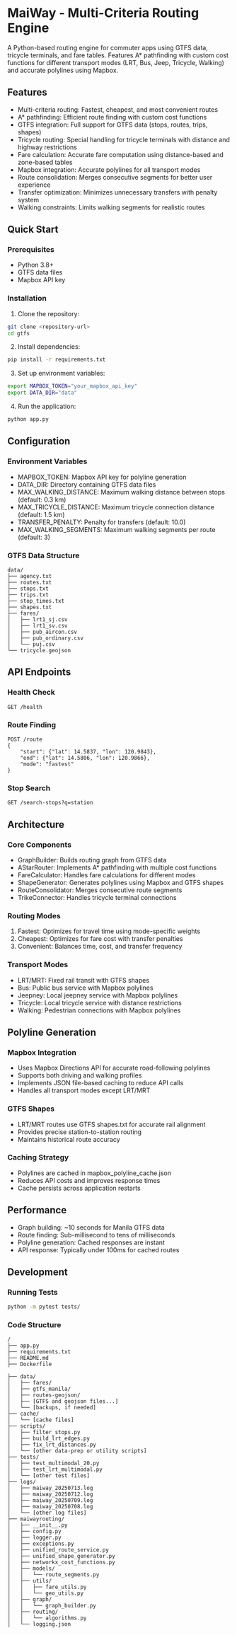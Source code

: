 # MaiWay - Multi-Criteria Routing Engine

A Python-based routing engine for commuter apps using GTFS data, tricycle terminals, and fare tables. Features A* pathfinding with custom cost functions for different transport modes (LRT, Bus, Jeep, Tricycle, Walking) and accurate polylines using Mapbox.

## Features

- Multi-criteria routing: Fastest, cheapest, and most convenient routes
- A* pathfinding: Efficient route finding with custom cost functions
- GTFS integration: Full support for GTFS data (stops, routes, trips, shapes)
- Tricycle routing: Special handling for tricycle terminals with distance and highway restrictions
- Fare calculation: Accurate fare computation using distance-based and zone-based tables
- Mapbox integration: Accurate polylines for all transport modes
- Route consolidation: Merges consecutive segments for better user experience
- Transfer optimization: Minimizes unnecessary transfers with penalty system
- Walking constraints: Limits walking segments for realistic routes

## Quick Start

### Prerequisites

- Python 3.8+
- GTFS data files
- Mapbox API key

### Installation

1. Clone the repository:
```bash
git clone <repository-url>
cd gtfs
```

2. Install dependencies:
```bash
pip install -r requirements.txt
```

3. Set up environment variables:
```bash
export MAPBOX_TOKEN="your_mapbox_api_key"
export DATA_DIR="data"
```

4. Run the application:
```bash
python app.py
```

## Configuration

### Environment Variables

- MAPBOX_TOKEN: Mapbox API key for polyline generation
- DATA_DIR: Directory containing GTFS data files
- MAX_WALKING_DISTANCE: Maximum walking distance between stops (default: 0.3 km)
- MAX_TRICYCLE_DISTANCE: Maximum tricycle connection distance (default: 1.5 km)
- TRANSFER_PENALTY: Penalty for transfers (default: 10.0)
- MAX_WALKING_SEGMENTS: Maximum walking segments per route (default: 3)

### GTFS Data Structure

```
data/
├── agency.txt
├── routes.txt
├── stops.txt
├── trips.txt
├── stop_times.txt
├── shapes.txt
├── fares/
│   ├── lrt1_sj.csv
│   ├── lrt1_sv.csv
│   ├── pub_aircon.csv
│   ├── pub_ordinary.csv
│   └── puj.csv
└── tricycle.geojson
```

## API Endpoints

### Health Check
```
GET /health
```

### Route Finding
```
POST /route
{
    "start": {"lat": 14.5837, "lon": 120.9843},
    "end": {"lat": 14.5806, "lon": 120.9866},
    "mode": "fastest"
}
```

### Stop Search
```
GET /search-stops?q=station
```

## Architecture

### Core Components

- GraphBuilder: Builds routing graph from GTFS data
- AStarRouter: Implements A* pathfinding with multiple cost functions
- FareCalculator: Handles fare calculations for different modes
- ShapeGenerator: Generates polylines using Mapbox and GTFS shapes
- RouteConsolidator: Merges consecutive route segments
- TrikeConnector: Handles tricycle terminal connections

### Routing Modes

1. Fastest: Optimizes for travel time using mode-specific weights
2. Cheapest: Optimizes for fare cost with transfer penalties
3. Convenient: Balances time, cost, and transfer frequency

### Transport Modes

- LRT/MRT: Fixed rail transit with GTFS shapes
- Bus: Public bus service with Mapbox polylines
- Jeepney: Local jeepney service with Mapbox polylines
- Tricycle: Local tricycle service with distance restrictions
- Walking: Pedestrian connections with Mapbox polylines

## Polyline Generation

### Mapbox Integration
- Uses Mapbox Directions API for accurate road-following polylines
- Supports both driving and walking profiles
- Implements JSON file-based caching to reduce API calls
- Handles all transport modes except LRT/MRT

### GTFS Shapes
- LRT/MRT routes use GTFS shapes.txt for accurate rail alignment
- Provides precise station-to-station routing
- Maintains historical route accuracy

### Caching Strategy
- Polylines are cached in mapbox_polyline_cache.json
- Reduces API costs and improves response times
- Cache persists across application restarts

## Performance

- Graph building: ~10 seconds for Manila GTFS data
- Route finding: Sub-millisecond to tens of milliseconds
- Polyline generation: Cached responses are instant
- API response: Typically under 100ms for cached routes

## Development

### Running Tests
```bash
python -m pytest tests/
```

### Code Structure
```
/
├── app.py
├── requirements.txt
├── README.md
├── Dockerfile

├── data/
│   ├── fares/
│   ├── gtfs_manila/
│   ├── routes-geojson/
│   ├── [GTFS and geojson files...]
│   └── [backups, if needed]
├── cache/
│   └── [cache files]
├── scripts/
│   ├── filter_stops.py
│   ├── build_lrt_edges.py
│   ├── fix_lrt_distances.py
│   └── [other data-prep or utility scripts]
├── tests/
│   ├── test_multimodal_20.py
│   ├── test_lrt_multimodal.py
│   └── [other test files]
├── logs/
│   ├── maiway_20250713.log
│   ├── maiway_20250712.log
│   ├── maiway_20250709.log
│   ├── maiway_20250708.log
│   └── [other log files]
├── maiwayrouting/
│   ├── __init__.py
│   ├── config.py
│   ├── logger.py
│   ├── exceptions.py
│   ├── unified_route_service.py
│   ├── unified_shape_generator.py
│   ├── networkx_cost_functions.py
│   ├── models/
│   │   └── route_segments.py
│   ├── utils/
│   │   ├── fare_utils.py
│   │   └── geo_utils.py
│   ├── graph/
│   │   └── graph_builder.py
│   ├── routing/
│   │   └── algorithms.py
│   └── logging.json
```